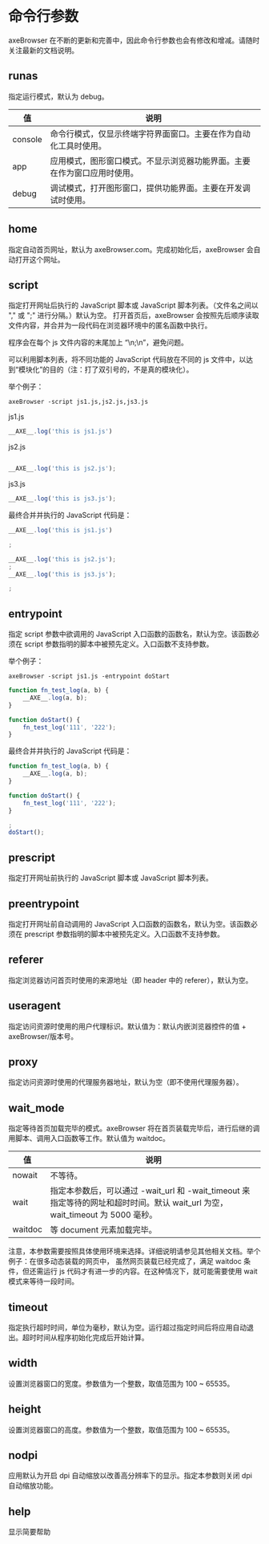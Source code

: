 # 命令行参数
axeBrowser 在不断的更新和完善中，因此命令行参数也会有修改和增减。请随时关注最新的文档说明。

## <span id = "runas">runas</span>
指定运行模式，默认为 debug。

| 值 | 说明 |
|--- |------|
| console | 命令行模式，仅显示终端字符界面窗口。主要在作为自动化工具时使用。|
| app | 应用模式，图形窗口模式。不显示浏览器功能界面。主要在作为窗口应用时使用。 |
| debug | 调试模式，打开图形窗口，提供功能界面。主要在开发调试时使用。 |

## <span id = "home">home</span>
指定自动首页网址，默认为 axeBrowser.com。完成初始化后，axeBrowser 会自动打开这个网址。

## <span id = "script">script</span>
指定打开网址后执行的 JavaScript 脚本或 JavaScript 脚本列表。（文件名之间以 "," 或 ";" 进行分隔。）默认为空。
打开首页后，axeBrowser 会按照先后顺序读取文件内容，并合并为一段代码在浏览器环境中的匿名函数中执行。

程序会在每个 js 文件内容的末尾加上 “\n;\n”，避免问题。

可以利用脚本列表，将不同功能的 JavaScript 代码放在不同的 js 文件中，以达到“模块化”的目的（注：打了双引号的，不是真的模块化）。

举个例子：
```
axeBrowser -script js1.js,js2.js,js3.js
```

js1.js
```javascript
__AXE__.log('this is js1.js')

```

js2.js
```javascript

__AXE__.log('this is js2.js');
```

js3.js
```javascript
__AXE__.log('this is js3.js');

```

最终合并并执行的 JavaScript 代码是：
```javascript
__AXE__.log('this is js1.js')

;

__AXE__.log('this is js2.js');
;
__AXE__.log('this is js3.js');

;

```

## <span id = "entrypoint">entrypoint</span>
指定 script 参数中欲调用的 JavaScript 入口函数的函数名，默认为空。该函数必须在 script 参数指明的脚本中被预先定义。入口函数不支持参数。

举个例子：

```
axeBrowser -script js1.js -entrypoint doStart
```

```javascript
function fn_test_log(a, b) {
    __AXE__.log(a, b);
}

function doStart() {
    fn_test_log('111', '222');
}
```

最终合并并执行的 JavaScript 代码是：
```javascript
function fn_test_log(a, b) {
    __AXE__.log(a, b);
}

function doStart() {
    fn_test_log('111', '222');
}

;
doStart();

```


## <span id = "prescript">prescript</span>
指定打开网址前执行的 JavaScript 脚本或 JavaScript 脚本列表。

## <span id = "preentrypoint">preentrypoint</span>
指定打开网址前自动调用的 JavaScript 入口函数的函数名，默认为空。该函数必须在 prescript 参数指明的脚本中被预先定义。入口函数不支持参数。


## <span id = "referer">referer</span>
指定浏览器访问首页时使用的来源地址（即 header 中的 referer），默认为空。

## <span id = "useragent">useragent</span>
指定访问资源时使用的用户代理标识。默认值为：默认内嵌浏览器控件的值 + axeBrowser/版本号。

## <span id = "proxy">proxy</span>
指定访问资源时使用的代理服务器地址，默认为空（即不使用代理服务器）。

## <span id = "wait_mode">wait_mode</span>
指定等待首页加载完毕的模式。axeBrowser 将在首页装载完毕后，进行后继的调用脚本、调用入口函数等工作。默认值为 waitdoc。

| 值 | 说明 |
|--- |------|
| nowait | 不等待。 |
| wait | 指定本参数后，可以通过 -wait_url 和 -wait_timeout 来指定等待的网址和超时时间。默认 wait_url 为空，wait_timeout 为 5000 毫秒。 |
| waitdoc | 等 document 元素加载完毕。 |

注意，本参数需要按照具体使用环境来选择。详细说明请参见其他相关文档。举个例子：在很多动态装载的网页中， 虽然网页装载已经完成了，满足 waitdoc 条件，但还需运行 js 代码才有进一步的内容。在这种情况下，就可能需要使用 wait 模式来等待一段时间。



## <span id = "timeout">timeout</span>
指定执行超时时间，单位为毫秒，默认为空。运行超过指定时间后将应用自动退出。超时时间从程序初始化完成后开始计算。

## <span id = "width">width</span>
设置浏览器窗口的宽度。参数值为一个整数，取值范围为 100 ~ 65535。

## <span id = "height">height</span>
设置浏览器窗口的高度。参数值为一个整数，取值范围为 100 ~ 65535。

## <span id = "nodpi">nodpi</span>
应用默认为开启 dpi 自动缩放以改善高分辨率下的显示。指定本参数则关闭 dpi 自动缩放功能。

## <span id = "help">help</span>
显示简要帮助
